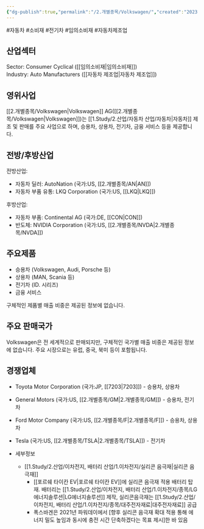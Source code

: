 ```yaml
---
{"dg-publish":true,"permalink":"/2.개별종목/Volkswagen/","created":"2023-06-20T14:05:37.930+09:00","updated":"2025-07-29T21:37:05.358+09:00"}
---
```


#자동차 #소비재 #전기차 #임의소비재 #자동차제조업


## 산업섹터

Sector: Consumer Cyclical ([[임의소비재\|임의소비재]])  
Industry: Auto Manufacturers ([[자동차 제조업\|자동차 제조업]])

## 영위사업

[[2.개별종목/Volkswagen\|Volkswagen]] AG([[2.개별종목/Volkswagen\|Volkswagen]])는 [[1.Study/2.산업/자동차 산업/자동차\|자동차]] 제조 및 판매를 주요 사업으로 하며, 승용차, 상용차, 전기차, 금융 서비스 등을 제공합니다.

## 전방/후방산업

전방산업:

- 자동차 딜러: AutoNation (국가:US, [[2.개별종목/AN\|AN]])
- 자동차 부품 유통: LKQ Corporation (국가:US, [[LKQ\|LKQ]])

후방산업:

- 자동차 부품: Continental AG (국가:DE, [[CON\|CON]])
- 반도체: NVIDIA Corporation (국가:US, [[2.개별종목/NVDA\|2.개별종목/NVDA]])

## 주요제품

- 승용차 (Volkswagen, Audi, Porsche 등)
- 상용차 (MAN, Scania 등)
- 전기차 (ID. 시리즈)
- 금융 서비스

구체적인 제품별 매출 비중은 제공된 정보에 없습니다.

## 주요 판매국가

Volkswagen은 전 세계적으로 판매되지만, 구체적인 국가별 매출 비중은 제공된 정보에 없습니다. 주요 시장으로는 유럽, 중국, 북미 등이 포함됩니다.

## 경쟁업체

- Toyota Motor Corporation (국가:JP, [[7203\|7203]]) - 승용차, 상용차
- General Motors (국가:US, [[2.개별종목/GM\|2.개별종목/GM]]) - 승용차, 전기차
- Ford Motor Company (국가:US, [[2.개별종목/F\|2.개별종목/F]]) - 승용차, 상용차
- Tesla (국가:US, [[2.개별종목/TSLA\|2.개별종목/TSLA]]) - 전기차

- 세부정보
	- [[1.Study/2.산업/이차전지, 배터리 산업/1.이차전지/실리콘 음극재\|실리콘 음극재]]
		- [[포르쉐 타이칸 EV\|포르쉐 타이칸 EV]]에 실리콘 음극재 적용 배터리 탑재. 배터리는 [[1.Study/2.산업/이차전지, 배터리 산업/1.이차전지/종목/LG에너지솔루션\|LG에너지솔루션]] 제작, 실리콘음극재는 [[1.Study/2.산업/이차전지, 배터리 산업/1.이차전지/종목/대주전자재료\|대주전자재료]] 공급 
		- 폭스바겐은 2021년 파워데이에서 [향후 실리콘 음극재 확대 적용 통해 에너지 밀도 높임과 동시에 충전 시간 단축하겠다는 목표 제시]한 바 있음 
